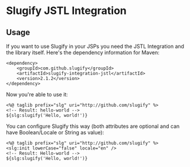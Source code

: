 Slugify JSTL Integration
========================

Usage
-----
If you want to use Slugify in your JSPs you need the JSTL Integration and the library itself.
Here's the dependency information for Maven:

    <dependency>
		<groupId>com.github.slugify</groupId>
		<artifactId>slugify-integration-jstl</artifactId>
		<version>2.1.2</version>
    </dependency>

Now you're able to use it:

    <%@ taglib prefix="slg" uri="http://github.com/slugify" %>
    <!-- Result: hello-world -->
    ${slg:slugify('Hello, world!')}

You can configure Slugify this way (both attributes are optional and can have Boolean/Locale or String as value):

    <%@ taglib prefix="slg" uri="http://github.com/slugify" %>
    <slg:init lowerCase="false" locale="en" />
    <!-- Result: Hello-world -->
    ${slg:slugify('Hello, world!')}
